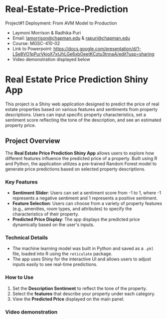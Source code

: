 # Real-Estate-Price-Prediction
Project#1 Deployment: From AVM Model to Production

* Laymoni Morrison & Radhika Puri
* Email: lamorrison@chapman.edu & rapuri@chapman.edu 
* Course: MGSC-410-02
* Link to Powerpoint: https://docs.google.com/presentation/d/1-LSe8VO1pPurVkjoX7xtJhLGe6xbOeetKCztu3tnnaA/edit?usp=sharing 
* Video demonstration displayed below

# Real Estate Price Prediction Shiny App

This project is a Shiny web application designed to predict the price of real estate properties based on various features and sentiments from property descriptions. Users can input specific property characteristics, set a sentiment score reflecting the tone of the description, and see an estimated property price.

## Project Overview

The **Real Estate Price Prediction Shiny App** allows users to explore how different features influence the predicted price of a property. Built using R and Python, the application utilizes a pre-trained Random Forest model to generate price predictions based on selected property descriptions.

### Key Features
- **Sentiment Slider**: Users can set a sentiment score from -1 to 1, where -1 represents a negative sentiment and 1 represents a positive sentiment.
- **Feature Selection**: Users can choose from a variety of property features (e.g., amenities, room types, and attributes) to specify the characteristics of their property.
- **Predicted Price Display**: The app displays the predicted price dynamically based on the user's inputs.

### Technical Details
- The machine learning model was built in Python and saved as a `.pkl` file, loaded into R using the `reticulate` package.
- The app uses Shiny for the interactive UI and allows users to adjust inputs easily to see real-time predictions.

### How to Use
1. Set the **Description Sentiment** to reflect the tone of the property.
2. Select the **features** that describe your property under each category.
3. View the **Predicted Price** displayed on the main panel.

### Video demonstration

